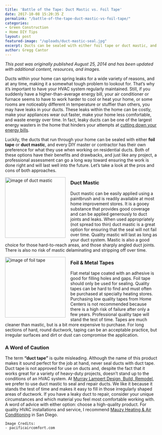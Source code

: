 ```yaml
---
title: 'Battle of the Tape: Duct Mastic vs. Foil Tape'
date: 2017-10-08 15:20:35 Z
permalink: "/battle-of-the-tape-duct-mastic-vs-foil-tape/"
categories:
- Green Construction
- Home DIY Tips
layout: post
featured-image: "/uploads/duct-mastic-seal.jpg"
excerpt: Ducts can be sealed with either foil tape or duct mastic, and every contractor has their own preference. We break down benefits of using duct mastic vs. foil tape.
author: Gregg Cantor
---
```


_This post was originally published August 25, 2014 and has been updated with additional content, resources, and images._

Ducts within your home can spring leaks for a wide variety of reasons, and at any time, making it a somewhat tough problem to lookout for. That’s why it’s important to have your HVAC system regularly maintained. Still, if you suddenly have a higher-than-average energy bill, your air conditioner or furnace seems to have to work harder to cool or heat your home, or some rooms are noticeably different in temperature or stuffier than others, you may have leaks in your ducts. These leaks within the home can be costly, make your appliances wear out faster, make your home less comfortable, and waste energy over time. In fact, leaky ducts can be one of the largest energy wasters in the home that hinders your attempts at [cutting down your energy bills](/cutting-down-on-your-energy-bills/).

Luckily, the ducts that run through your home can be sealed with either **foil tape** or **duct mastic**, and every DIY master or contractor has their own preference for what they use when working on residential ducts. Both of these options have their benefits and drawbacks, and just like any project, a professional assessment can go a long way toward ensuring the work is done right and will last well into the future. Let’s take a look at the pros and cons of both approaches.

<img src="/uploads/airseal_221.jpg" style="float:left;height:200px;margin-right:1rem;" title="Airseal 22 Duct Mastic" alt="image of duct mastic">

### Duct Mastic

Duct mastic can be easily applied using a paintbrush and is readily available at most home improvement stores. It is a gooey substance that provides good coverage and can be applied generously to duct joints and leaks. When used appropriately (not spread too thin) duct mastic is a great option for ensuring that the seal will not fail over time. Quality mastic will last as long as your duct system. Mastic is also a good choice for those hard-to-reach areas, and those sharply angled duct joints. There is also no risk of mastic delaminating and stripping off over time.

<div class="two spacing"></div>

<img src="/uploads/aluminum-foil-tape.jpg" style="float:left;height:200px;margin-right:1rem;" title="Foil Tape" alt="image of foil tape">

### Foil & Metal Tapes

Flat metal tape coated with an adhesive is good for filling holes and gaps. Foil tape should only be used for sealing. Quality tapes can be hard to find and must often be purchased at specialty heating stores. Purchasing low quality tapes from Home Centers is not recommended because there is a high risk of failure after only a few years. Professional quality tape will stand the test of time. Tapes are much cleaner than mastic, but is a bit more expensive to purchase. For long sections of hard, round ductwork, taping can be an acceptable practice, but irregular surfaces and dirt or dust can compromise the application.

### A Word of Caution

The term **“duct tape”** is quite misleading. Although the name of this product makes it sound perfect for the job at hand, never seal ducts with duct tape. Duct tape is not approved for use on ducts and, despite the fact that it works great for a variety of heavy-duty projects, doesn’t stand up to the conditions of an HVAC system. At [Murray Lampert Design, Build, Remodel](/), we prefer to use duct mastic to seal and repair ducts. We like it because it stands the test of time and makes it easy to fill in those irregularly shaped areas of ductwork. If you have a leaky duct to repair, consider your unique circumstances and which material you feel most comfortable working with. A word of advice with either option: choose a high-quality product. For quality HVAC installations and service, I recommend [Mauzy Heating & Air Conditioning](http://mauzyhvac.com/) in San Diego.

```
Image Credits:
- pacificaircomfort.com
```
